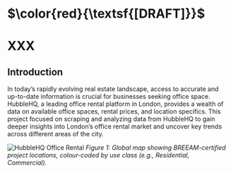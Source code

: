 # $\color{red}{\textsf{[DRAFT]}}$

# XXX

## Introduction
In today’s rapidly evolving real estate landscape, access to accurate and up-to-date information is crucial for businesses seeking office space. HubbleHQ, a leading office rental platform in London, provides a wealth of data on available office spaces, rental prices, and location specifics. This project focused on scraping and analyzing data from HubbleHQ to gain deeper insights into London’s office rental market and uncover key trends across different areas of the city.

![HubbleHQ Office Rental](links/website.jpg)
*Figure 1: Global map showing BREEAM-certified project locations, colour-coded by use class (e.g., Residential, Commercial).*

